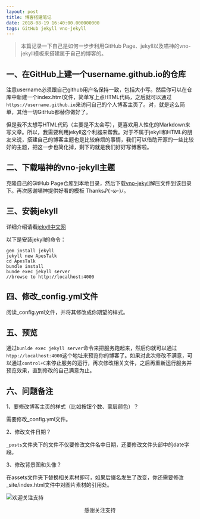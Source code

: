 ```yaml
---
layout: post
title: 博客搭建笔记
date: 2018-08-19 16:40:00.000000000
tags: GitHub jekyll vno-jekyll
---
```


> 本篇记录一下自己是如何一步步利用GitHub Page、jekyll以及喵神的vno-jekyll模板来搭建属于自己的博客的。

## 一、在GitHub上建一个username.github.io的仓库

注意username必须跟自己github用户名保持一致，包括大小写。然后你可以在仓库中新建一个index.html文件，简单写上点HTML代码，之后就可以通过``https://username.github.io``来访问自己的个人博客主页了。对，就是这么简单，其他一切GitHub都替你做好了。

但是我不太想写HTML代码（主要是不太会写），更喜欢用人性化的Markdown来写文章。所以，我需要利用jekyll这个利器来帮我。对于不属于jekyll和HTML的朋友来说，搭建自己的博客主题也是比较麻烦的事情，我们可以借助开源的一些比较好的主题，把这一步也简化掉，剩下的就是我们好好写博客啦。

## 二、下载喵神的vno-jekyll主题

克隆自己的GitHub Page仓库到本地目录，然后下载[vno-jekyll](https://github.com/onevcat/vno-jekyll)解压文件到该目录下。再次感谢喵神提供好看的模板 Thanks♪(･ω･)ﾉ。

## 三、安装jekyll

详细介绍请看[jekyll中文网](http://jekyllcn.com/)

以下是安装jekyll的命令：

```
gem install jekyll
jekyll new ApesTalk
cd ApesTalk
bundle install
bunde exec jekyll server
//browse to http://localhost:4000
```

## 四、修改_config.yml文件

阅读_config.yml文件，并将其修改成你期望的样式。

## 五、预览

通过``bunlde exec jekyll server``命令来把服务跑起来，然后你就可以通过``htpp://localhost:4000``这个地址来预览你的博客了。如果对此次修改不满意，可以通过``control+C``来停止服务的运行，再次修改相关文件，之后再重新运行服务并预览效果，直到修改的自己满意为止。


## 六、问题备注

1、要修改博客主页的样式（比如按钮个数、蒙层颜色）？

需要修改_config.yml文件。

2、修改文件日期？

``_posts``文件夹下的文件不仅要修改文件名中日期，还要修改文件头部中的date字段。


3、修改背景图和头像？

在assets文件夹下替换相关素材即可，如果后缀名发生了改变，你还需要修改_site/index.html文件中对图片素材的引用处。


![欢迎关注支持](https://apestalk.github.io/assets/BlogImages/wx.jpeg)
<center>感谢关注支持</center>

